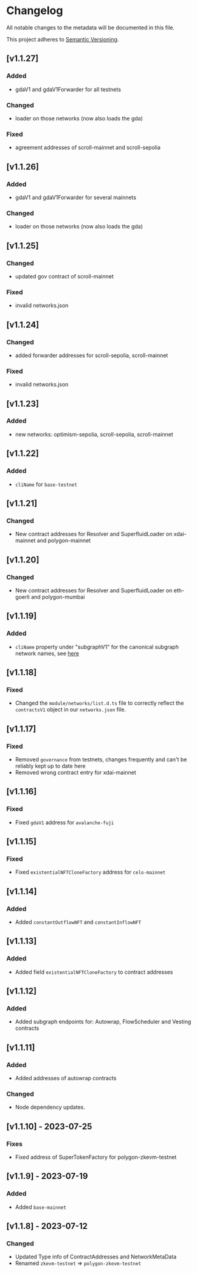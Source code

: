 # Changelog
All notable changes to the metadata will be documented in this file.

This project adheres to [Semantic Versioning](https://semver.org/spec/v2.0.0.html).

## [v1.1.27]
### Added
- gdaV1 and gdaV1Forwarder for all testnets
### Changed
- loader on those networks (now also loads the gda)
### Fixed
- agreement addresses of scroll-mainnet and scroll-sepolia

## [v1.1.26]
### Added
- gdaV1 and gdaV1Forwarder for several mainnets
### Changed
- loader on those networks (now also loads the gda)

## [v1.1.25]
### Changed
- updated gov contract of scroll-mainnet
### Fixed
- invalid networks.json

## [v1.1.24]
### Changed
- added forwarder addresses for scroll-sepolia, scroll-mainnet
### Fixed
- invalid networks.json

## [v1.1.23]
### Added
- new networks: optimism-sepolia, scroll-sepolia, scroll-mainnet

## [v1.1.22]
### Added
- `cliName` for `base-testnet`

## [v1.1.21]
### Changed
- New contract addresses for Resolver and SuperfluidLoader on xdai-mainnet and polygon-mainnet

## [v1.1.20]
### Changed
- New contract addresses for Resolver and SuperfluidLoader on eth-goerli and polygon-mumbai

## [v1.1.19]
### Added
- `cliName` property under "subgraphV1" for the canonical subgraph network names, see [here](https://thegraph.com/docs/en/developing/supported-networks/#hosted-service)

## [v1.1.18]
### Fixed
- Changed the `module/networks/list.d.ts` file to correctly reflect the `contractsV1` object in our `networks.json` file.

## [v1.1.17]
### Fixed
- Removed `governance` from testnets, changes frequently and can't be reliably kept up to date here
- Removed wrong contract entry for xdai-mainnet

## [v1.1.16]
### Fixed
- Fixed `gdaV1` address for `avalanche-fuji`

## [v1.1.15]
### Fixed
- Fixed `existentialNFTCloneFactory` address for `celo-mainnet`

## [v1.1.14]

### Added
- Added `constantOutflowNFT` and `constantInflowNFT`

## [v1.1.13]
### Added
- Added field `existentialNFTCloneFactory` to contract addresses

## [v1.1.12]
### Added
- Added subgraph endpoints for: Autowrap, FlowScheduler and Vesting contracts

## [v1.1.11]

### Added
- Added addresses of autowrap contracts

### Changed
- Node dependency updates.

## [v1.1.10] - 2023-07-25
### Fixes
- Fixed address of SuperTokenFactory for polygon-zkevm-testnet

## [v1.1.9] - 2023-07-19

### Added
- Added `base-mainnet`

## [v1.1.8] - 2023-07-12

### Changed
- Updated Type info of ContractAddresses and NetworkMetaData
- Renamed `zkevm-testnet` => `polygon-zkevm-testnet`
